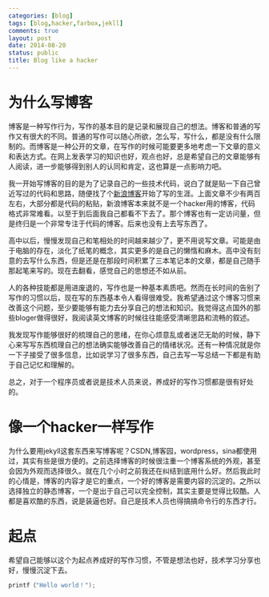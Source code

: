 ```yaml
---
categories: [blog]
tags: [blog,hacker,farbox,jekll]
comments: true
layout: post
date: 2014-08-20 
status: public
title: Blog like a hacker
---
```


# 为什么写博客
博客是一种写作行为，写作的基本目的是记录和展现自己的想法。博客和普通的写作又有很大的不同。普通的写作可以随心所欲，怎么写，写什么，都是没有什么限制的。而博客是一种公开的文章，在写作的时候可能要更多地考虑一下文章的意义和表达方式。在网上发表学习的知识也好，观点也好，总是希望自己的文章能够有人阅读，进一步能够得到别人的认同和肯定，这也算是一点影响力吧。

我一开始写博客的目的是为了记录自己的一些技术代码，说白了就是贴一下自己曾近写过的代码和思路，随便找了个[新浪博客](http://blog.sina.com.cn/u/2019930243)开始了写的生涯。上面文章不少有两百左右，大部分都是代码的粘贴，新浪博客本来就不是一个hacker用的博客，代码格式非常难看。以至于到后面我自己都看不下去了。那个博客也有一定访问量，但是终归是一个非常专注于代码的博客。后来也没有上去写东西了。

高中以后，慢慢发现自己和笔相处的时间越来越少了，更不用说写文章。可能是由于电脑的存在，淡化了纸笔的概念，其实更多的是自己的懒惰和麻木。高中没有刻意的去写什么东西，但是还是在那段时间积累了三本笔记本的文章，都是自己随手那起笔来写的。现在去翻看，感觉自己的思想还不如从前。

人的各种技能都是用进废退的，写作也是一种基本素质吧。然而在长时间的告别了写作的习惯以后，现在写的东西基本令人看得很难受。我希望通过这个博客习惯来改善这个问题，至少要能够有能力去分享自己的想法和知识。我觉得这点国外的那些bloger做得很好，我阅读英文博客的时候往往能感受清晰思路和流畅的叙述。

我发现写作能够很好的梳理自己的思绪，在你心烦意乱或者迷茫无助的时候，静下心来写写东西梳理自己的想法确实能够改善自己的情绪状况。还有一种情况就是你一下子接受了很多信息，比如说学习了很多东西，自己去写一写总结一下都是有助于自己记忆和理解的。

总之，对于一个程序员或者说是技术人员来说，养成好的写作习惯都是很有好处的。

# 像一个hacker一样写作

为什么要用jekyll这套东西来写博客呢？CSDN,博客园，wordpress，sina都使用过，其实有些是很方便的。之前选择博客的时候很注重一个博客系统的外观，甚至会因为外观而选择很久。就在几个小时之前我还在纠结到底用什么好。然后我此时的心情是，博客的内容才是它的重点，一个好的博客是需要内容的沉淀的。之所以选择独立的静态博客，一个是出于自己可以完全控制，其实主要是觉得比较酷。人都是喜欢酷的东西，说是装逼也好。自己是技术人员也得搞搞命令行的东西才行。

# 起点
希望自己能够以这个为起点养成好的写作习惯，不管是想法也好，技术学习分享也好，慢慢沉淀下去。
```c
printf（"Hello world！");
```